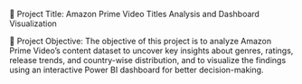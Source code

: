 📌 Project Title:
Amazon Prime Video Titles Analysis and Dashboard Visualization

🎯 Project Objective:
The objective of this project is to analyze Amazon Prime Video’s content dataset to uncover key insights about genres, ratings, release trends, and country-wise distribution, and to visualize the findings using an interactive Power BI dashboard for better decision-making.

